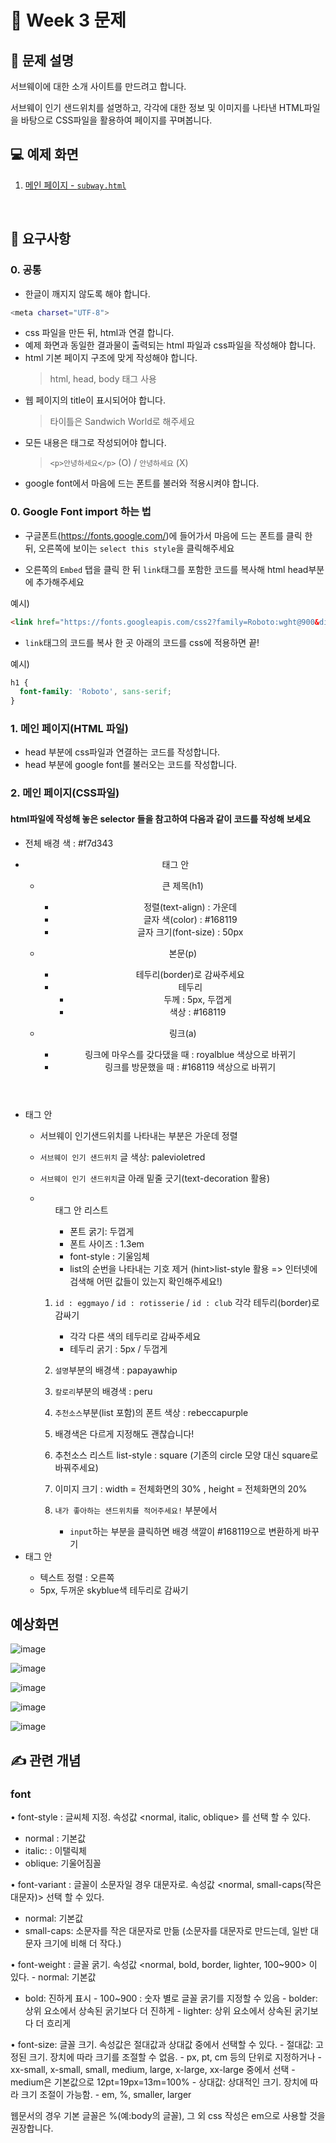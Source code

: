 # 🚀 Week 3 문제

## 🤔 문제 설명

서브웨이에 대한 소개 사이트를 만드려고 합니다.

서브웨이 인기 샌드위치를 설명하고, 각각에 대한 정보 및 이미지를 나타낸 HTML파일을 바탕으로 CSS파일을 활용하여 페이지를 꾸며봅니다.
<br>

## 💻 예제 화면

1. [메인 페이지 - `subway.html`](https://madesignoper.github.io/site/week2/)

<br>

## 📌 요구사항

### 0. 공통

- 한글이 깨지지 않도록 해야 합니다.
```sh
<meta charset="UTF-8">
```
- css 파일을 만든 뒤, html과 연결 합니다.
- 예제 화면과 동일한 결과물이 출력되는 html 파일과 css파일을 작성해야 합니다.
- html 기본 페이지 구조에 맞게 작성해야 합니다.
  > html, head, body 태그 사용
- 웹 페이지의 title이 표시되어야 합니다.
  >타이틀은 Sandwich World로 해주세요
- 모든 내용은 태그로 작성되어야 합니다.
  > `<p>안녕하세요</p>` (O) / `안녕하세요` (X)
- google font에서 마음에 드는 폰트를 불러와 적용시켜야 합니다.

### 0. Google Font import 하는 법

* 구글폰트(https://fonts.google.com/)에 들어가서 마음에 드는 폰트를 클릭 한 뒤, 오른쪽에 보이는 `select this style`을 클릭해주세요

* 오른쪽의 `Embed` 탭을 클릭 한 뒤  `link`태그를 포함한 코드를 복사해 html head부분에 추가해주세요

예시)
```html
<link href="https://fonts.googleapis.com/css2?family=Roboto:wght@900&display=swap" rel="stylesheet">
```

* `link`태그의 코드를 복사 한 곳 아래의 코드를 css에 적용하면 끝!

예시)
```css
h1 {
  font-family: 'Roboto', sans-serif;
}
```

### 1. 메인 페이지(HTML 파일)

- head 부분에 css파일과 연결하는 코드를 작성합니다.
- head 부분에 google font를 불러오는 코드를 작성합니다.

### 2. 메인 페이지(CSS파일)

#### html파일에 작성해 놓은 selector 들을 참고하여 다음과 같이 코드를 작성해 보세요

- 전체 배경 색 : #f7d343
- <header> 태그 안

   - 큰 제목(h1)

      - 정렬(text-align) : 가운데
      - 글자 색(color) : #168119
      - 글자 크기(font-size) : 50px
      
   - 본문(p)
      
       - 테두리(border)로  감싸주세요
       - 테두리
           - 두께 : 5px, 두껍게
           - 색상 : #168119
   - 링크(a)
     
        - 링크에 마우스를 갖다댔을 때 : royalblue 색상으로 바뀌기
        - 링크를 방문했을 때 : #168119 색상으로 바뀌기

- <main> 태그 안

    - 서브웨이 인기샌드위치를 나타내는 부분은 가운데 정렬
    - `서브웨이 인기 샌드위치` 글 색상: palevioletred
    - `서브웨이 인기 샌드위치`글 아래 밑줄 긋기(text-decoration 활용)
    - <ol> 태그 안 리스트
       
         - 폰트 굵기: 두껍게
         - 폰트 사이즈 : 1.3em
         - font-style : 기울임체
         - list의 순번을 나타내는 기호 제거 (hint>list-style 활용 =>  인터넷에 검색해 어떤 값들이 있는지 확인해주세요!)
   
   
    - `id : eggmayo` / `id : rotisserie` / `id : club` 각각 테두리(border)로 감싸기
        
         - 각각 다른 색의 테두리로 감싸주세요
         - 테두리 굵기 : 5px / 두껍게
         
   - `설명`부분의 배경색 : papayawhip
   - `칼로리`부분의 배경색 : peru
   - `추천소스`부분(list 포함)의 폰트 색상 : rebeccapurple
   - 배경색은 다르게 지정해도 괜찮습니다!
   
   - 추천소스 리스트 list-style : square (기존의 circle 모양 대신 square로 바꿔주세요)
   
   - 이미지 크기 : width = 전체화면의 30% , height = 전체화면의 20%
   
   
   - `내가 좋아하는 샌드위치를 적어주세요!` 부분에서
       - `input`하는 부분을 클릭하면 배경 색깔이 #168119으로 변환하게 바꾸기
   
- <footer> 태그 안
  
   - 텍스트 정렬 : 오른쪽
   - 5px, 두꺼운 skyblue색 테두리로 감싸기
    
 
## 예상화면
![image](https://user-images.githubusercontent.com/33304898/84216910-c23a2c80-ab05-11ea-8523-8640cda64407.png)

![image](https://user-images.githubusercontent.com/33304898/84216947-dc740a80-ab05-11ea-99d1-54fdf6fb5e16.png)

![image](https://user-images.githubusercontent.com/33304898/84216977-ebf35380-ab05-11ea-99cd-1592ea1a99c8.png)

![image](https://user-images.githubusercontent.com/33304898/84217001-f9a8d900-ab05-11ea-8d9d-95c846ef3537.png)

![image](https://user-images.githubusercontent.com/33304898/84217021-09282200-ab06-11ea-941a-459ddb8c5fe7.png)




## ✍️ 관련 개념

### font

• font-style : 글씨체 지정. 속성값 <normal, italic, oblique> 를 선택 할 수 있다.
   - normal : 기본값
   - italic: : 이탤릭체
   - oblique: 기울어짐꼴
   
• font-variant : 글꼴이 소문자일 경우 대문자로. 속성값 <normal, small-caps(작은 대문자)> 선택 할 수 있다.
   - normal: 기본값
   - small-caps: 소문자를 작은 대문자로 만듦 (소문자를 대문자로 만드는데, 일반 대문자 크기에 비해 더 작다.)
   
• font-weight : 글꼴 굵기. 속성값 <normal, bold, border, lighter, 100~900> 이 있다.
    - normal: 기본값
   - bold: 진하게 표시
    - 100~900 : 숫자 별로 글꼴 굵기를 지정할 수 있음
    - bolder: 상위 요소에서 상속된 굵기보다 더 진하게
    - lighter: 상위 요소에서 상속된 굵기보다 더 흐리게

• font-size: 글꼴 크기. 속성값은 절대값과 상대값 중에서 선택할 수 있다.
    - 절대값: 고정된 크기. 장치에 따라 크기를 조절할 수 없음.
    - px, pt, cm 등의 단위로 지정하거나
     - xx-small, x-small, small, medium, large, x-large, xx-large 중에서 선택
    - medium은 기본값으로 12pt=19px=13m=100%
    - 상대값: 상대적인 크기. 장치에 따라 크기 조절이 가능함.
     - em, %, smaller, larger

웹문서의 경우 기본 글꼴은 %(예:body의 글꼴), 그 외 css 작성은 em으로 사용할 것을 권장합니다.

